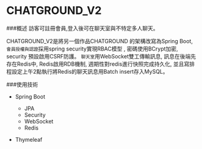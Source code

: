 # CHATGROUND_V2

###概述
    訪客可註冊會員,登入後可在聊天室與不特定多人聊天。

CHATGROUND_V2是將另一個作品CHATGROUND 的架構改寫為Spring Boot, `會員授權與認證`採用spring security實現RBAC模型
, 密碼使用BCrypt加密, security 預設啟用CSRF防護。 `聊天室`用WebSocket雙工傳輸訊息, 訊息在後端先存在Redis中, 
Redis啟用RDB機制, 週期性對redis進行快照完成持久化, 並且寫排程設定上午2點執行將Redis的聊天訊息用Batch insert存入MySQL。

###使用技術
- Spring Boot
    - JPA
    - Security
    - WebSocket
    - Redis
    
- Thymeleaf
